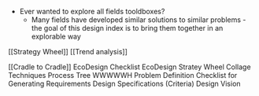 
- Ever wanted to explore all fields tooldboxes?
	- Many fields have developed similar solutions to similar problems - the goal of this design index is to bring them together in an explorable way 

[[Strategy Wheel]] [[Trend analysis]]

[[Cradle to Cradle]] EcoDesign Checklist EcoDesign Stratey Wheel Collage Techniques Process Tree WWWWWH Problem Definition Checklist for Generating Requirements Design Specifications (Criteria) Design Vision